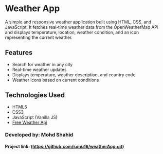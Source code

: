 # Weather App

A simple and responsive weather application built using HTML, CSS, and JavaScript. It fetches real-time weather data from the OpenWeatherMap API and displays temperature, location, weather condition, and an icon representing the current weather.

## Features

* Search for weather in any city
* Real-time weather updates
* Displays temperature, weather description, and country code
* Weather icons based on current conditions

## Technologies Used

* HTML5  
* CSS3  
* JavaScript (Vanilla JS)  
* [Free Weather Api](https://www.weatherapi.com/)



### Developed by: Mohd Shahid

#### Project link: (https://github.com/sonu16/weatherApp.git)
